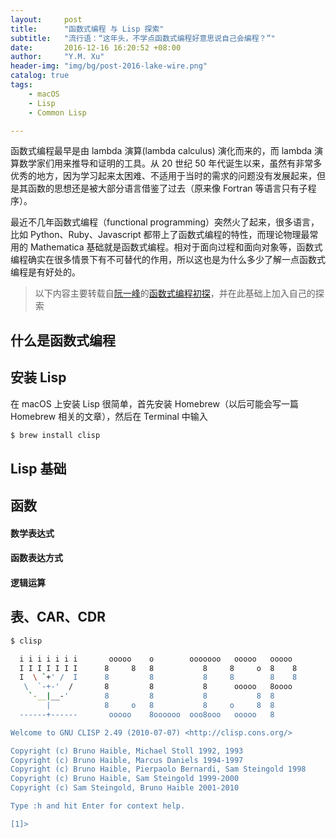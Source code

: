 ```yaml
---
layout:     post
title:      "函数式编程 与 Lisp 探索"
subtitle:   "流行语：“这年头，不学点函数式编程好意思说自己会编程？”"
date:       2016-12-16 16:20:52 +08:00
author:     "Y.M. Xu"
header-img: "img/bg/post-2016-lake-wire.png"
catalog: true
tags:
    - macOS
    - Lisp
    - Common Lisp

---
```


函数式编程最早是由 lambda 演算(lambda calculus) 演化而来的，而 lambda 演算数学家们用来推导和证明的工具。从 20 世纪 50 年代诞生以来，虽然有非常多优秀的地方，因为学习起来太困难、不适用于当时的需求的问题没有发展起来，但是其函数的思想还是被大部分语言借鉴了过去（原来像 Fortran 等语言只有子程序）。

最近不几年函数式编程（functional programming）突然火了起来，很多语言，比如 Python、Ruby、Javascript 都带上了函数式编程的特性，而理论物理最常用的 Mathematica 基础就是函数式编程。相对于面向过程和面向对象等，函数式编程确实在很多情景下有不可替代的作用，所以这也是为什么多少了解一点函数式编程是有好处的。

> 以下内容主要转载自[阮一峰](http://www.ruanyifeng.com/blog/)的[函数式编程初探](http://www.ruanyifeng.com/blog/2012/04/functional_programming.html)，并在此基础上加入自己的探索


## 什么是函数式编程

## 安装 Lisp 

在 macOS 上安装 Lisp 很简单，首先安装 Homebrew（以后可能会写一篇 Homebrew 相关的文章），然后在 Terminal 中输入

```bash
$ brew install clisp
```



## Lisp 基础

## 函数

#### 数学表达式

#### 函数表达方式

#### 逻辑运算

## 表、CAR、CDR

```bash
$ clisp

  i i i i i i i       ooooo    o        ooooooo   ooooo   ooooo
  I I I I I I I      8     8   8           8     8     o  8    8
  I  \ `+' /  I      8         8           8     8        8    8
   \  `-+-'  /       8         8           8      ooooo   8oooo
    `-__|__-'        8         8           8           8  8
        |            8     o   8           8     o     8  8
  ------+------       ooooo    8oooooo  ooo8ooo   ooooo   8

Welcome to GNU CLISP 2.49 (2010-07-07) <http://clisp.cons.org/>

Copyright (c) Bruno Haible, Michael Stoll 1992, 1993
Copyright (c) Bruno Haible, Marcus Daniels 1994-1997
Copyright (c) Bruno Haible, Pierpaolo Bernardi, Sam Steingold 1998
Copyright (c) Bruno Haible, Sam Steingold 1999-2000
Copyright (c) Sam Steingold, Bruno Haible 2001-2010

Type :h and hit Enter for context help.

[1]> 
```